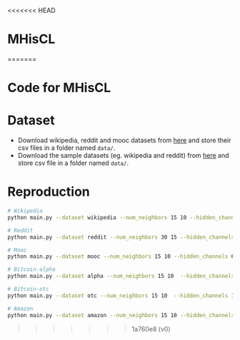 <<<<<<< HEAD
# MHisCL
=======
# Code for MHisCL

# Dataset
- Download wikipedia, reddit and mooc datasets from [here](http://snap.stanford.edu/jodie/) and store their csv files in a folder named
```data/```.
- Download the sample datasets (eg. wikipedia and reddit) from [here](http://snap.stanford.edu/jodie/) and store csv file in a folder named
```data/```.

# Reproduction

```bash
# Wikipedia
python main.py --dataset wikipedia --num_neighbors 15 10 --hidden_channels 64 --num_timeslots 14 --heads 8 --nums_layers 2 --dropout 0.3 --lr 5e-4 --epochs 30  

# Reddit
python main.py --dataset reddit --num_neighbors 30 15 --hidden_channels 128 --num_timeslots 5 --heads 8 --nums_layers 2 --dropout 0.7 --lr 1e-4 --epochs 20 --zero_edge

# Mooc
python main.py --dataset mooc --num_neighbors 15 10 --hidden_channels 64 --num_timeslots 3 --heads 8 --dropout 0.7 --lr 1e-4 --epochs 35 

# Bitcoin-alpha
python main.py --dataset alpha --num_neighbors 15 10  --hidden_channels 128 --num_timeslots 20 --heads 4 --dropout 0.5 --lr 5e-4 --epochs 20 

# Bitcoin-otc
python main.py --dataset otc --num_neighbors 15 10  --hidden_channels 128 --num_timeslots 10 --heads 8 --dropout 0.7 --lr 5e-4 --epochs 5 

# Amazon
python main.py --dataset amazon --num_neighbors 15 10 --hidden_channels 64 --num_timeslots 20 --heads 4 --dropout 0.3 --lr 5e-4 --epochs 10 

```
>>>>>>> 1a760e8 (v0)
